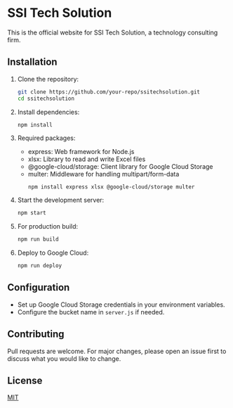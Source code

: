 # SSI Tech Solution

This is the official website for SSI Tech Solution, a technology consulting firm.

## Installation

1. Clone the repository:
   ```bash
   git clone https://github.com/your-repo/ssitechsolution.git
   cd ssitechsolution
   ```

2. Install dependencies:
   ```bash
   npm install
   ```

3. Required packages:
   - express: Web framework for Node.js
   - xlsx: Library to read and write Excel files
   - @google-cloud/storage: Client library for Google Cloud Storage
   - multer: Middleware for handling multipart/form-data
     ```
     npm install express xlsx @google-cloud/storage multer
     ```

4. Start the development server:
   ```bash
   npm start
   ```

5. For production build:
   ```bash
   npm run build
   ```

6. Deploy to Google Cloud:
   ```bash
   npm run deploy
   ```

## Configuration

- Set up Google Cloud Storage credentials in your environment variables.
- Configure the bucket name in `server.js` if needed.

## Contributing

Pull requests are welcome. For major changes, please open an issue first to discuss what you would like to change.

## License

[MIT](https://choosealicense.com/licenses/mit/)
